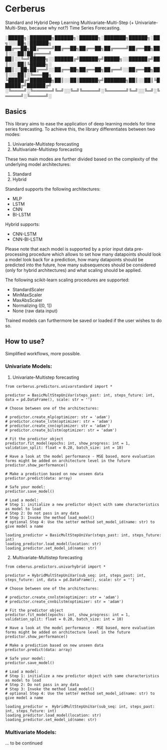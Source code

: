 # Cerberus

Standard and Hybrid Deep Learning Multivariate-Multi-Step
(+ Univariate-Multi-Step, because why not?) Time Series Forecasting.


░█████╗░███████╗██████╗░██████╗░███████╗██████╗░██╗░░░██╗░██████╗
██╔══██╗██╔════╝██╔══██╗██╔══██╗██╔════╝██╔══██╗██║░░░██║██╔════╝
██║░░╚═╝█████╗░░██████╔╝██████╦╝█████╗░░██████╔╝██║░░░██║╚█████╗░
██║░░██╗██╔══╝░░██╔══██╗██╔══██╗██╔══╝░░██╔══██╗██║░░░██║░╚═══██╗
╚█████╔╝███████╗██║░░██║██████╦╝███████╗██║░░██║╚██████╔╝██████╔╝
░╚════╝░╚══════╝╚═╝░░╚═╝╚═════╝░╚══════╝╚═╝░░╚═╝░╚═════╝░╚═════╝░


## Basics

This library aims to ease the application of deep learning models for time
series forecasting. To achieve this, the library differentiates between two
modes:

1. Univariate-Multistep forecasting
2. Multivariate-Multistep forecasting

These two main modes are further divided based on the complexity of the underlying model architectures:

1. Standard
2. Hybrid

Standard supports the following architectures:

- MLP
- LSTM
- CNN
- BI-LSTM

Hybrid supports:

- CNN-LSTM
- CNN-BI-LSTM

Please note that each model is supported by a prior input data pre-processing procedure which allows to set how many datapoints should look a model look back for a prediction, how many datapoints should be predicted into the future, how many subsequences should be considered (only for hybrid architectures) and what scaling should be applied.

The following scikit-learn scaling procedures are supported:

- StandardScaler
- MinMaxScaler
- MaxAbsScaler
- Normalizing ([0, 1])
- None (raw data input)

Trained models can furthermore be saved or loaded if the user wishes to do so.

## How to use?

Simplified workflows, more possible.

### Univariate Models:

1. Univariate-Multistep forecasting

```python3
from cerberus.predictors.univarstandard import *

predictor = BasicMultStepUniVar(steps_past: int, steps_future: int, data = pd.DataFrame(), scale: str = '')

# Choose between one of the architectures:

# predictor.create_mlp(optimizer: str = 'adam')
# predictor.create_lstm(optimizer: str = 'adam')
# predictor.create_cnn(optimizer: str = 'adam')
# predictor.create_bilstm(optimizer: str = 'adam')

# Fit the predictor object
predictor.fit_model(epochs: int, show_progress: int = 1, validation_split: float = 0.20, batch_size: int = 10)

# Have a look at the model performance - MSE based, more evaluation forms might be added on architecture level in the future
predictor.show_performance()

# Make a prediction based on new unseen data
predictor.predict(data: array)

# Safe your model:
predictor.save_model()

# Load a model:
# Step 1: initialize a new predictor object with same characteristics as model to load
# Step 2: Do not pass in any data
# Step 3: Invoke the method load_model()
# optional Step 4: Use the setter method set_model_id(name: str) to give model a name

loading_predictor = BasicMultStepUniVar(steps_past: int, steps_future: int)
loading_predictor.load_model(location: str)
loading_predictor.set_model_id(name: str)
```

2. Multivariate-Multistep forecasting

```python3
from ceberus.predictors.univarhybrid import *

predictor = HybridMultStepUniVar(sub_seq: int, steps_past: int, steps_future: int, data = pd.DataFrame(), scale: str = '')

# Choose between one of the architectures:

# predictor.create_cnnlstm(optimizer: str = 'adam')
# predictor.create_cnnbilstm(optimizer: str = 'adam')

# Fit the predictor object
predictor.fit_model(epochs: int, show_progress: int = 1, validation_split: float = 0.20, batch_size: int = 10)

# Have a look at the model performance - MSE based, more evaluation forms might be added on architecture level in the future
predictor.show_performance()

# Make a prediction based on new unseen data
predictor.predict(data: array)

# Safe your model:
predictor.save_model()

# Load a model:
# Step 1: initialize a new predictor object with same characteristics as model to load
# Step 2: Do not pass in any data
# Step 3: Invoke the method load_model()
# optional Step 4: Use the setter method set_model_id(name: str) to give model a name

loading_predictor =  HybridMultStepUniVar(sub_seq: int, steps_past: int, steps_future: int)
loading_predictor.load_model(location: str)
loading_predictor.set_model_id(name: str)
```

### Multivariate Models:



... to be continued
